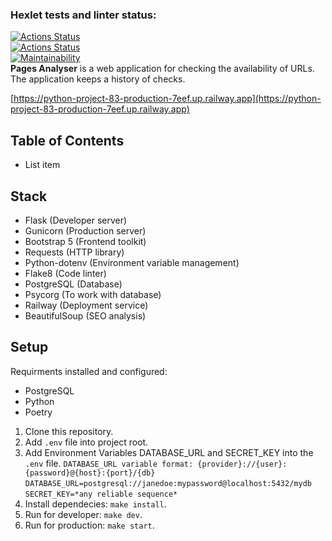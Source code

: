 ### Hexlet tests and linter status:  
[![Actions Status](https://github.com/NikolayZemelko/python-project-83/workflows/hexlet-check/badge.svg)](https://github.com/NikolayZemelko/python-project-83/actions)  
[![Actions Status](https://github.com/NikolayZemelko/python-project-83/workflows/main-check/badge.svg)](https://github.com/NikolayZemelko/python-project-83/actions)  
[![Maintainability](https://api.codeclimate.com/v1/badges/594e0c67d9bc329208a4/maintainability)](https://codeclimate.com/github/NikolayZemelko/python-project-83/maintainability)  
  **Pages Analyser** is a web application for checking the availability of URLs. The application keeps a history of checks.
  
[https://python-project-83-production-7eef.up.railway.app](https://python-project-83-production-7eef.up.railway.app)

## Table of Contents

 - List item
## Stack
 - Flask (Developer server)
 - Gunicorn (Production server)
 - Bootstrap 5 (Frontend toolkit)
 - Requests (HTTP library)
 - Python-dotenv (Environment variable management)
 - Flake8 (Code linter)
 - PostgreSQL (Database)
 - Psycorg (To work with database)
 - Railway (Deployment service)
 - BeautifulSoup (SEO analysis)

## Setup

Requirments installed and configured:
- PostgreSQL
- Python
- Poetry

1. Clone this repository.
2. Add `.env` file into project root.
3. Add Environment Variables DATABASE_URL and SECRET_KEY into the `.env` file. 
`DATABASE_URL variable format: {provider}://{user}:{password}@{host}:{port}/{db}` 
`DATABASE_URL=postgresql://janedoe:mypassword@localhost:5432/mydb`
`SECRET_KEY=*any reliable sequence*`
4. Install dependecies: `make install`.
5. Run for developer: `make dev`.
6. Run for production: `make start`.
